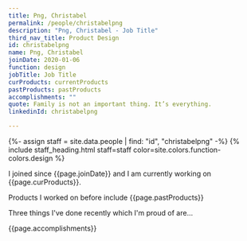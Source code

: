 ```yaml
---
title: Png, Christabel
permalink: /people/christabelpng
description: "Png, Christabel - Job Title"
third_nav_title: Product Design
id: christabelpng
name: Png, Christabel
joinDate: 2020-01-06
function: design
jobTitle: Job Title
curProducts: currentProducts
pastProducts: pastProducts
accomplishments: ""
quote: Family is not an important thing. It’s everything.
linkedinId: christabelpng

---
```


{%- assign staff = site.data.people | find: "id", "christabelpng" -%}
{% include staff_heading.html staff=staff color=site.colors.function-colors.design %}

<p>I joined since {{page.joinDate}} and I am currently working on {{page.curProducts}}.</p>

<p>Products I worked on before include {{page.pastProducts}}</p>

<p>Three things I've done recently which I'm proud of are...</p>
{{page.accomplishments}}
